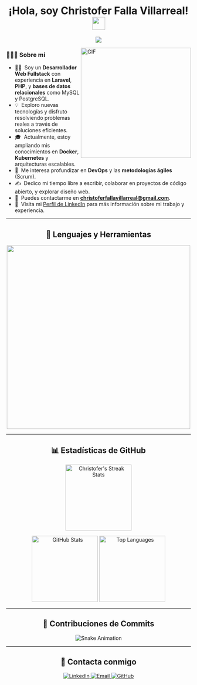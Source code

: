 <h1 align="center"><b>¡Hola, soy Christofer Falla Villarreal!</b> <img src="https://media.giphy.com/media/hvRJCLFzcasrR4ia7z/giphy.gif" width="35"></h1>

<p align="center">
  <a href="https://github.com/DenverCoder1/readme-typing-svg">
    <img src="https://readme-typing-svg.herokuapp.com?font=Fira+Code&color=36BCF7&size=24&center=true&vCenter=true&width=800&height=100&lines=Desarrollador+Web+Fullstack;Apasionado+por+el+Desarrollo;Dominando+Docker+y+Kubernetes;Colaborando+en+equipos+Ágiles;Construyendo+soluciones+escalables;Aprendiz+constante+y+curioso.">
  </a>
</p>

<img align="right" alt="GIF" src="https://media.giphy.com/media/LmNwrBhejkK9EFP504/giphy.gif" width="300"/>

### 👨🏻‍💻 Sobre mí  
- 👨‍💻 &nbsp;Soy un **Desarrollador Web Fullstack** con experiencia en **Laravel**, **PHP**, y **bases de datos relacionales** como MySQL y PostgreSQL.  
- 💡 &nbsp;Exploro nuevas tecnologías y disfruto resolviendo problemas reales a través de soluciones eficientes.  
- 🎓 &nbsp;Actualmente, estoy ampliando mis conocimientos en **Docker**, **Kubernetes** y arquitecturas escalables.  
- 🌱 &nbsp;Me interesa profundizar en **DevOps** y las **metodologías ágiles** (Scrum).  
- ✍️ &nbsp;Dedico mi tiempo libre a escribir, colaborar en proyectos de código abierto, y explorar diseño web.  
- 📩 &nbsp;Puedes contactarme en **[christoferfallavillarreal@gmail.com](mailto:christoferfallavillarreal@gmail.com)**.  
- 📄 &nbsp;Visita mi [Perfil de LinkedIn](https://www.linkedin.com/in/christofer-falla-villarreal-18ba592a2) para más información sobre mi trabajo y experiencia.  

---

<h2 align="center">🔧 Lenguajes y Herramientas</h2> 

<p align="center">
  <img width="500px" src="https://skillicons.dev/icons?i=laravel,php,py,js,mysql,github,html,css,bootstrap,figma,postgres,git,vscode,docker&perline=10"/>
</p>

---

<h2 align="center">📊 Estadísticas de GitHub</h2>

<div align="center">
  <p>
    <img src="https://github-readme-streak-stats.herokuapp.com/?user=chrisfalla&theme=algolia" alt="Christofer's Streak Stats" height="180px" />
  </p>
  <p>
    <img src="https://github-readme-stats.vercel.app/api?username=chrisfalla&show_icons=true&count_private=true&theme=algolia" alt="GitHub Stats" height="180px" />
    <img src="https://github-readme-stats.vercel.app/api/top-langs/?username=chrisfalla&layout=compact&theme=algolia" alt="Top Languages" height="180px" />
  </p>
</div>

---

<h2 align="center">🐍 Contribuciones de Commits</h2>

<div align="center">
  <img src="https://github.com/chrisfalla/chrisfalla/blob/output/github-contribution-grid-snake.svg" alt="Snake Animation">
</div>

---

<h2 align="center">🌟 Contacta conmigo</h2>

<p align="center">
  <a href="https://linkedin.com/in/christofer-falla-villarreal-18ba592a2" target="_blank">
    <img alt="LinkedIn" src="https://img.shields.io/badge/LinkedIn-blue?style=for-the-badge&logo=linkedin&logoColor=white"/>
  </a>
  <a href="mailto:christoferfallavillarreal@gmail.com" target="_blank">
    <img alt="Email" src="https://img.shields.io/badge/Email-red?style=for-the-badge&logo=gmail&logoColor=white"/>
  </a>
  <a href="https://github.com/chrisfalla" target="_blank">
    <img alt="GitHub" src="https://img.shields.io/badge/GitHub-black?style=for-the-badge&logo=github&logoColor=white"/>
  </a>
</p>
